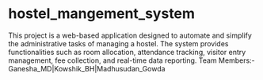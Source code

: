# hostel_mangement_system
This project is a web-based application designed to automate and simplify the administrative tasks of managing a hostel. The system provides functionalities such as room allocation, attendance tracking, visitor entry management, fee collection, and real-time data reporting. 
Team Members:- Ganesha_MD|Kowshik_BH|Madhusudan_Gowda

